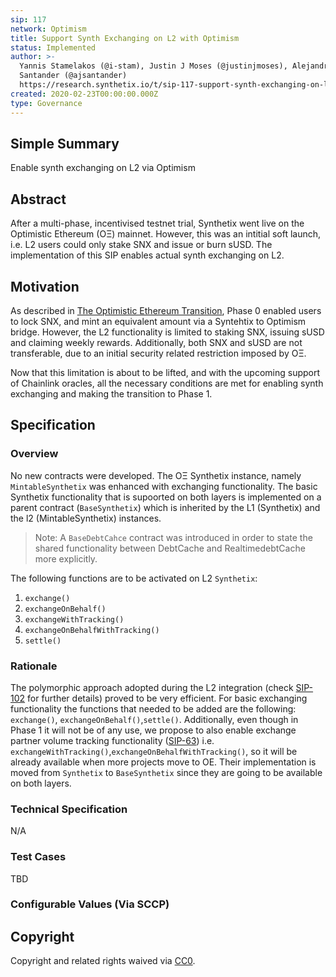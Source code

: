 ```yaml
---
sip: 117
network: Optimism
title: Support Synth Exchanging on L2 with Optimism
status: Implemented
author: >-
  Yannis Stamelakos (@i-stam), Justin J Moses (@justinjmoses), Alejandro
  Santander (@ajsantander)
  https://research.synthetix.io/t/sip-117-support-synth-exchanging-on-l2-with-optimism/326
created: 2020-02-23T00:00:00.000Z
type: Governance
---
```


## Simple Summary

<!--"If you can't explain it simply, you don't understand it well enough." Simply describe the outcome the proposed changes intends to achieve. This should be non-technical and accessible to a casual community member.-->

Enable synth exchanging on L2 via Optimism

## Abstract

<!--A short (~200 word) description of the proposed change, the abstract should clearly describe the proposed change. This is what *will* be done if the SIP is implemented, not *why* it should be done or *how* it will be done. If the SIP proposes deploying a new contract, write, "we propose to deploy a new contract that will do x".-->

After a multi-phase, incentivised testnet trial, Synthetix went live on the Optimistic Ethereum (OΞ) mainnet. However, this was an intitial soft launch, i.e. L2 users could only stake SNX and issue or burn sUSD. The implementation of this SIP enables actual synth exchanging on L2.

## Motivation

<!--This is the problem statement. This is the *why* of the SIP. It should clearly explain *why* the current state of the protocol is inadequate.  It is critical that you explain *why* the change is needed, if the SIP proposes changing how something is calculated, you must address *why* the current calculation is innaccurate or wrong. This is not the place to describe how the SIP will address the issue!-->

As described in [The Optimistic Ethereum Transition](https://blog.synthetix.io/the-optimistic-ethereum-transition), Phase 0 enabled users to lock SNX, and mint an equivalent amount via a Syntehtix to Optimism bridge. However, the L2 functionality is limited to staking SNX, issuing sUSD and claiming weekly rewards. Additionally, both SNX and sUSD are not transferable, due to an initial security related restriction imposed by OΞ.

Now that this limitation is about to be lifted, and with the upcoming support of Chainlink oracles, all the necessary conditions are met for enabling synth exchanging and making the transition to Phase 1.

## Specification

<!--The specification should describe the syntax and semantics of any new feature, there are five sections
1. Overview
2. Rationale
3. Technical Specification
4. Test Cases
5. Configurable Values
-->

### Overview

<!--  -->
<!--This is a high level overview of *how* the SIP will solve the problem. The overview should clearly describe how the new feature will be implemented.-->

No new contracts were developed. The OΞ Synthetix instance, namely `MintableSynthetix` was enhanced with exchanging functionality. The basic Synthetix functionality that is supoorted on both layers is implemented on a parent contract (`BaseSynthetix`) which is inherited by the L1 (Synthetix) and the l2 (MintableSynthetix) instances.

> Note: A `BaseDebtCahce` contract was introduced in order to state the shared functionality between DebtCache and RealtimedebtCache more explicitly.

The following functions are to be activated on L2 `Synthetix`:

1. `exchange() `
2. `exchangeOnBehalf()`
3. `exchangeWithTracking()`
4. `exchangeOnBehalfWithTracking()`
5. `settle()`

### Rationale

<!--This is where you explain the reasoning behind how you propose to solve the problem. Why did you propose to implement the change in this way, what were the considerations and trade-offs. The rationale fleshes out what motivated the design and why particular design decisions were made. It should describe alternate designs that were considered and related work. The rationale may also provide evidence of consensus within the community, and should discuss important objections or concerns raised during discussion.-->

The polymorphic approach adopted during the L2 integration (check [SIP-102](./sip-102.md) for further details) proved to be very efficient. For basic exchanging functionality the functions that needed to be added are the following: `exchange()`, `exchangeOnBehalf()`,`settle()`. Additionally, even though in Phase 1 it will not be of any use, we propose to also enable exchange partner volume tracking functionality ([SIP-63](./sip-63.md)) i.e. `exchangeWithTracking()`,`exchangeOnBehalfWithTracking()`, so it will be already available when more projects move to OE. Their implementation is moved from `Synthetix` to `BaseSynthetix` since they are going to be available on both layers.

### Technical Specification

<!--The technical specification should outline the public API of the changes proposed. That is, changes to any of the interfaces Synthetix currently exposes or the creations of new ones.-->

N/A

### Test Cases

<!--Test cases for an implementation are mandatory for SIPs but can be included with the implementation..-->

TBD

### Configurable Values (Via SCCP)

<!--Please list all values configurable via SCCP under this implementation.-->

## Copyright

Copyright and related rights waived via [CC0](https://creativecommons.org/publicdomain/zero/1.0/).